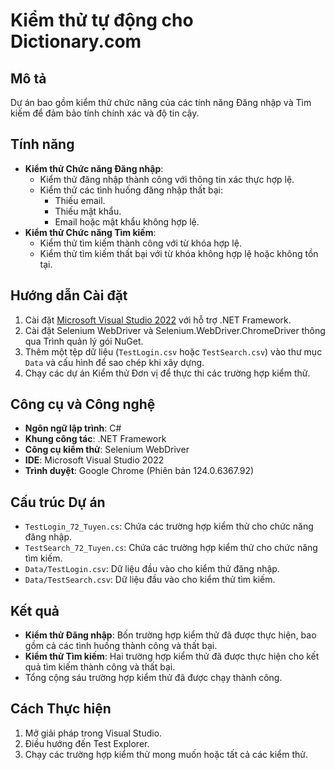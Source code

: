 # Kiểm thử tự động cho Dictionary.com
## Mô tả
Dự án bao gồm kiểm thử chức năng của các tính năng Đăng nhập và Tìm kiếm để đảm bảo tính chính xác và độ tin cậy.

## Tính năng
- **Kiểm thử Chức năng Đăng nhập**:
  - Kiểm thử đăng nhập thành công với thông tin xác thực hợp lệ.
  - Kiểm thử các tình huống đăng nhập thất bại:
    - Thiếu email.
    - Thiếu mật khẩu.
    - Email hoặc mật khẩu không hợp lệ.
- **Kiểm thử Chức năng Tìm kiếm**:
  - Kiểm thử tìm kiếm thành công với từ khóa hợp lệ.
  - Kiểm thử tìm kiếm thất bại với từ khóa không hợp lệ hoặc không tồn tại.

## Hướng dẫn Cài đặt
1. Cài đặt [Microsoft Visual Studio 2022](https://visualstudio.microsoft.com/) với hỗ trợ .NET Framework.
2. Cài đặt Selenium WebDriver và Selenium.WebDriver.ChromeDriver thông qua Trình quản lý gói NuGet.
3. Thêm một tệp dữ liệu (`TestLogin.csv` hoặc `TestSearch.csv`) vào thư mục `Data` và cấu hình để sao chép khi xây dựng.
4. Chạy các dự án Kiểm thử Đơn vị để thực thi các trường hợp kiểm thử.

## Công cụ và Công nghệ
- **Ngôn ngữ lập trình**: C#
- **Khung công tác**: .NET Framework
- **Công cụ kiểm thử**: Selenium WebDriver
- **IDE**: Microsoft Visual Studio 2022
- **Trình duyệt**: Google Chrome (Phiên bản 124.0.6367.92)

## Cấu trúc Dự án
- `TestLogin_72_Tuyen.cs`: Chứa các trường hợp kiểm thử cho chức năng đăng nhập.
- `TestSearch_72_Tuyen.cs`: Chứa các trường hợp kiểm thử cho chức năng tìm kiếm.
- `Data/TestLogin.csv`: Dữ liệu đầu vào cho kiểm thử đăng nhập.
- `Data/TestSearch.csv`: Dữ liệu đầu vào cho kiểm thử tìm kiếm.

## Kết quả
- **Kiểm thử Đăng nhập**: Bốn trường hợp kiểm thử đã được thực hiện, bao gồm cả các tình huống thành công và thất bại.
- **Kiểm thử Tìm kiếm**: Hai trường hợp kiểm thử đã được thực hiện cho kết quả tìm kiếm thành công và thất bại.
- Tổng cộng sáu trường hợp kiểm thử đã được chạy thành công.

## Cách Thực hiện
1. Mở giải pháp trong Visual Studio.
2. Điều hướng đến Test Explorer.
3. Chạy các trường hợp kiểm thử mong muốn hoặc tất cả các kiểm thử.



